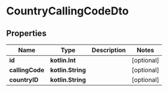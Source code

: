 
# CountryCallingCodeDto

## Properties
| Name | Type | Description | Notes |
| ------------ | ------------- | ------------- | ------------- |
| **id** | **kotlin.Int** |  |  [optional] |
| **callingCode** | **kotlin.String** |  |  [optional] |
| **countryID** | **kotlin.String** |  |  [optional] |



